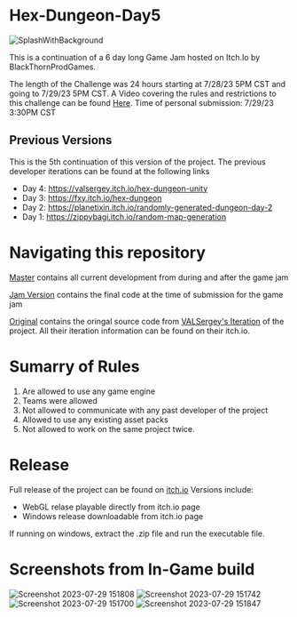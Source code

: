 # Hex-Dungeon-Day5
![SplashWithBackground](https://github.com/MJensen03/Hex-Dungeon-Day5/assets/59976793/ded3ae13-06b1-44af-bf2d-9b0ccda32b7f)

This is a continuation of a 6 day long Game Jam hosted on Itch.Io by BlackThornProdGames. 

The length of the Challenge was 24 hours starting at 7/28/23 5PM CST and going to 7/29/23 5PM CST.  A Video covering the rules and restrictions to this challenge can be 
found [Here](https://www.youtube.com/watch?v=d-T79Ad1KQ8&embeds_referring_euri=https%3A%2F%2Fitch.io%2F&source_ve_path=MjM4NTE&feature=emb_title).  Time of personal submission: 7/29/23 3:30PM CST




## Previous Versions
This is the 5th continuation of this version of the project.  The previous developer iterations can be found at the following links
- Day 4: https://valsergey.itch.io/hex-dungeon-unity
- Day 3: https://fxy.itch.io/hex-dungeon
- Day 2: https://planetixin.itch.io/randomly-generated-dungeon-day-2
- Day 1: https://zippybagi.itch.io/random-map-generation


# Navigating this repository

[Master](https://github.com/MJensen03/Hex-Dungeon-Day5/tree/master) contains all current development from during and after the game jam

[Jam Version](https://github.com/MJensen03/Hex-Dungeon-Day5/tree/JamVersion) contains the final code at the time of submission for the game jam

[Original](https://github.com/MJensen03/Hex-Dungeon-Day5/tree/Original) contains the oringal source code from [VALSergey's Iteration](https://valsergey.itch.io/hex-dungeon-unity) of the project.  All
their iteration information can be found on their itch.io.

# Sumarry of Rules

1. Are allowed to use any game engine
2. Teams were allowed
3. Not allowed to communicate with any past developer of the project
4. Allowed to use any existing asset packs
5. Not allowed to work on the same project twice.


# Release
Full release of the project can be found on [itch.io](https://quantumprimus.itch.io/hexdungeon)
Versions include:
- WebGL relase playable directly from itch.io page
- Windows release downloadable from itch.io page

If running on windows, extract the .zip file and run the executable file.

# Screenshots from In-Game build

![Screenshot 2023-07-29 151808](https://github.com/MJensen03/Hex-Dungeon-Day5/assets/59976793/dd40a0ff-f65e-4681-b8b9-063f8978d947)
![Screenshot 2023-07-29 151742](https://github.com/MJensen03/Hex-Dungeon-Day5/assets/59976793/c409718e-d20a-402f-b432-9193dc43a547)
![Screenshot 2023-07-29 151700](https://github.com/MJensen03/Hex-Dungeon-Day5/assets/59976793/6a4e740b-6667-4372-bc34-15f4d65bc48d)
![Screenshot 2023-07-29 151847](https://github.com/MJensen03/Hex-Dungeon-Day5/assets/59976793/56fd7406-e724-46d7-8c0d-3ff6f251c91b)


